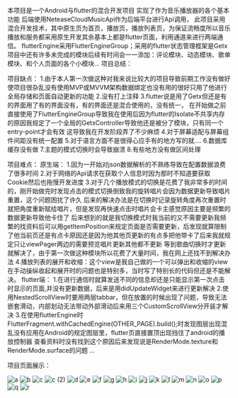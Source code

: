 本项目是一个Android与flutter的混合开发项目
实现了作为音乐播放器的各个基本功能
后端使用NeteaseCloudMusicApi作为后端平台进行Api调用，
此项目采用混合开发技术，其中原生页为首页，播放页，播放列表页，为保证流畅度所以音乐播放和服务都采用原生开发其余基本上都是flutter页面，利用通道来进行两端通信。
flutterEngine采用FlutterEngineGroup；采用的flutter状态管理框架是Getx
项目中还有许多未完成的模块后续有时间会一一添加：评论模块、动态模块、歌单模块、和个人页面的各个小模块...
项目总结：


项目缺点：
1.由于本人第一次做这种对我来说比较大的项目导致前期工作没有做好使项目很杂乱没有使用MVP或MVVM架构数据绑定也没有用的很好只用了他进行全局存储和页面自动更新的功能
2.没有打上注释
3.flutter说是用了Getx但还是有的界面用了有的界面没有，有的界面还是混合使用的，没有统一，
在开始做之前直接使用了FlutterEngineGroup导致我在使用后因为flutter的Isolate不共享内存的原因我规定了一个全局的GetxController导致他还是被分了模块，只有同一个entry-point才会有效
这导致我在开发阶段弄了不少麻烦
4.对于屏幕适配与屏幕组件间距没有统一配置
5.对于语言方面不是很得心应手有的地方写的就....
6.数据库缓存没有做
7.主题的模式切换时会导致崩溃
8.有些地方没有做区间处理

项目难点：
原生端：
1.因为一开始对json数据解析的不熟练导致在配置数据浪费了很多时间
2.对于网络的Api请求在获取个人信息时因为那时不知道要获取Cookie然后也拖慢开发进度
3.对于几个播放模式的切换是花费了我非常多的时间的，刚开始做完时发现点击的模式切换倒致我的旋转唱片会因为数据更新导致唱片重置，这个问题困扰了许久
后来的解决办法是在切换时记录旋转角度再次重置时就把角度重新赋给唱片，但是发现再快速点击时唱片会卡主感觉原因主要是频繁的数据更新导致他卡住了
后来想到的就是我切换模式时我当前的又不需要更新我频繁的找资料后可以用getItemPosition来规定页面是否需要更新，后发现就算限制了他当前页还是有点卡原因还是因为他其他页更新的有点多把他带卡了后来我就规定只让viewPager两边的需要预览唱片更新其他都不更新
等到歌曲切换时才更新就解决了，由于第一次做这种模块所以花费了大量时间，我在网上还找不到解决办法
4.播放列表的展开和收缩：这个view是我自己做的一个可以弹出和收缩的view在手动操纵收起和展开时的问题也是特别多，当时写了特别长的代码但还是不能解决。
flutter端：
1.在进行通信时就算发送不同的信息却还是只能显示第一次点击时显示的页面,并没有更新数据，后来是用didUpdateWidget来进行更新解决
2.使用NestedScrollView时要用两层tabbar，但在放置的时候出现了问题，导致无法嵌套滑动，内部划动无法带动外部滑动后来用三个CustomScrollView分开装才解决
3.在使用flutterEngine时FlutterFragment.withCachedEngine(OTHER_PAGE).build();时发现图层出现混乱没有应用在Android的规定图层里，flutter页直接置顶出现挡住了android的播放控制器
查看资料时没有找到这个原因后来发现说是RenderMode.texture和RenderMode.surface的问题
...

项目页面展示：

![a](https://github.com/Pass11223344/MusicPlayerApp/assets/138595065/87f2dfa3-f77d-4338-80dd-06efdb375a0b)
![b](https://github.com/Pass11223344/MusicPlayerApp/assets/138595065/41e21eb6-d908-406a-9c34-148c9c643ac7)
![c](https://github.com/Pass11223344/MusicPlayerApp/assets/138595065/2db54ff4-ce55-4d91-800e-16161f97fc1d)
![c (2)](https://github.com/Pass11223344/MusicPlayerApp/assets/138595065/9a875bae-e8af-448d-9706-92e549f9f0c7)
![d](https://github.com/Pass11223344/MusicPlayerApp/assets/138595065/6b8e1d82-8d2e-4627-87a2-c47c1d94419f)
![e](https://github.com/Pass11223344/MusicPlayerApp/assets/138595065/5aac2823-b28d-4a0a-9c5c-27da98607dd2)
![f](https://github.com/Pass11223344/MusicPlayerApp/assets/138595065/b5b46244-4b9e-4b3f-82c4-28986dc18e73)
![g](https://github.com/Pass11223344/MusicPlayerApp/assets/138595065/ad1ff71e-512f-477f-82a2-38b4ed169911)
![h](https://github.com/Pass11223344/MusicPlayerApp/assets/138595065/083a2d3a-99fa-4388-9f30-db9fb38a1043)
![i](https://github.com/Pass11223344/MusicPlayerApp/assets/138595065/bbe8e5ca-f21b-42ea-bd70-1f276137bfb8)
![j](https://github.com/Pass11223344/MusicPlayerApp/assets/138595065/bf73e11d-309d-4f19-9347-3fdc5c418402)
![k](https://github.com/Pass11223344/MusicPlayerApp/assets/138595065/3d9e90cd-fccf-4b49-a30b-6528728084e6)
![l](https://github.com/Pass11223344/MusicPlayerApp/assets/138595065/a3181181-3c1b-44bd-90c3-087aa67a927e)
![m](https://github.com/Pass11223344/MusicPlayerApp/assets/138595065/066581be-65c8-4041-9c0a-10d5eb89f7f4)
![n](https://github.com/Pass11223344/MusicPlayerApp/assets/138595065/db3ae9c5-c5a7-408f-b118-e3b00fb55af9)
![o](https://github.com/Pass11223344/MusicPlayerApp/assets/138595065/e2ac554b-cf2c-46a4-82dc-5a0acff4142d)
![p](https://github.com/Pass11223344/MusicPlayerApp/assets/138595065/33d81df6-fff0-444a-bb18-675431a86a54)
![q](https://github.com/Pass11223344/MusicPlayerApp/assets/138595065/452c9795-1b5b-42ae-a6d9-6dc708bb2523)
![r](https://github.com/Pass11223344/MusicPlayerApp/assets/138595065/676bab69-216f-47c2-8f3f-275ae6e32654)



